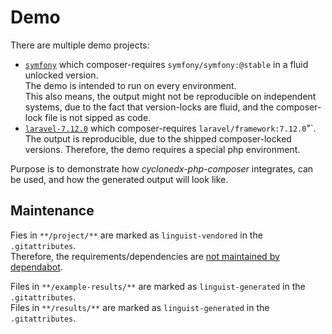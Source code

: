# Demo

There are multiple demo projects:

* [`symfony`](symfony/README.md)
  which composer-requires `symfony/symfony:@stable` in a fluid unlocked version.  
  The demo is intended to run  on every environment.  
  This also means, the output might not be reproducible on independent systems, 
  due to the fact that version-locks are fluid, and the composer-lock file is not sipped as code.
* [`laravel-7.12.0`](laravel-7.12.0/README.md) 
  which composer-requires `laravel/framework:7.12.0`"`.  
  The output is reproducible, due to the shipped composer-locked versions.
  Therefore, the demo requires a special php environment.

Purpose is to demonstrate how _cyclonedx-php-composer_ integrates, can be used,
and how the generated output will look like.

## Maintenance 

Fies in `**/project/**` are marked as `linguist-vendored` in the `.gitattributes`.  
Therefore, the requirements/dependencies are 
[not maintained by dependabot](https://docs.github.com/en/code-security/supply-chain-security/configuration-options-for-dependency-updates#vendor).

Files in `**/example-results/**` are marked as `linguist-generated` in the `.gitattributes`.  
Files in `**/results/**` are marked as `linguist-generated` in the `.gitattributes`.  
